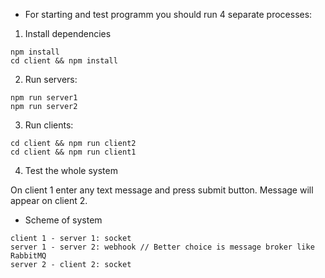 * For starting and test programm you should run 4 separate processes:


1. Install dependencies
```
npm install
cd client && npm install
```


2. Run servers:

```
npm run server1
npm run server2
```


3. Run clients:

```
cd client && npm run client2
cd client && npm run client1
```


4. Test the whole system

On client 1 enter any text message and press submit button.
Message will appear on client 2.



* Scheme of system

```
client 1 - server 1: socket
server 1 - server 2: webhook // Better choice is message broker like RabbitMQ 
server 2 - client 2: socket
```
